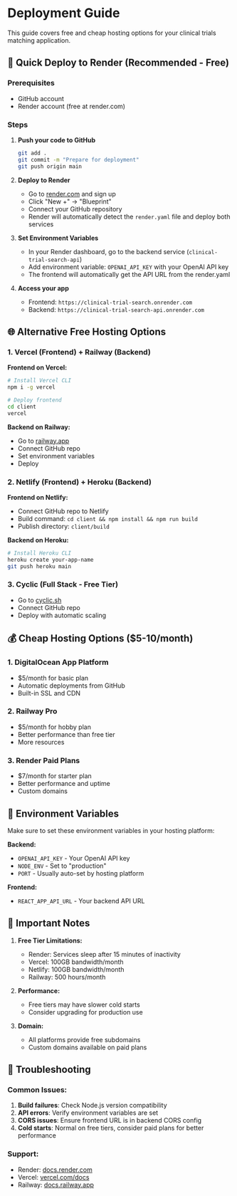 # Deployment Guide

This guide covers free and cheap hosting options for your clinical trials matching application.

## 🚀 Quick Deploy to Render (Recommended - Free)

### Prerequisites
- GitHub account
- Render account (free at render.com)

### Steps

1. **Push your code to GitHub**
   ```bash
   git add .
   git commit -m "Prepare for deployment"
   git push origin main
   ```

2. **Deploy to Render**
   - Go to [render.com](https://render.com) and sign up
   - Click "New +" → "Blueprint"
   - Connect your GitHub repository
   - Render will automatically detect the `render.yaml` file and deploy both services

3. **Set Environment Variables**
   - In your Render dashboard, go to the backend service (`clinical-trial-search-api`)
   - Add environment variable: `OPENAI_API_KEY` with your OpenAI API key
   - The frontend will automatically get the API URL from the render.yaml

4. **Access your app**
   - Frontend: `https://clinical-trial-search.onrender.com`
   - Backend: `https://clinical-trial-search-api.onrender.com`

## 🌐 Alternative Free Hosting Options

### 1. Vercel (Frontend) + Railway (Backend)

**Frontend on Vercel:**
```bash
# Install Vercel CLI
npm i -g vercel

# Deploy frontend
cd client
vercel
```

**Backend on Railway:**
- Go to [railway.app](https://railway.app)
- Connect GitHub repo
- Set environment variables
- Deploy

### 2. Netlify (Frontend) + Heroku (Backend)

**Frontend on Netlify:**
- Connect GitHub repo to Netlify
- Build command: `cd client && npm install && npm run build`
- Publish directory: `client/build`

**Backend on Heroku:**
```bash
# Install Heroku CLI
heroku create your-app-name
git push heroku main
```

### 3. Cyclic (Full Stack - Free Tier)
- Go to [cyclic.sh](https://cyclic.sh)
- Connect GitHub repo
- Deploy with automatic scaling

## 💰 Cheap Hosting Options ($5-10/month)

### 1. DigitalOcean App Platform
- $5/month for basic plan
- Automatic deployments from GitHub
- Built-in SSL and CDN

### 2. Railway Pro
- $5/month for hobby plan
- Better performance than free tier
- More resources

### 3. Render Paid Plans
- $7/month for starter plan
- Better performance and uptime
- Custom domains

## 🔧 Environment Variables

Make sure to set these environment variables in your hosting platform:

**Backend:**
- `OPENAI_API_KEY` - Your OpenAI API key
- `NODE_ENV` - Set to "production"
- `PORT` - Usually auto-set by hosting platform

**Frontend:**
- `REACT_APP_API_URL` - Your backend API URL

## 📝 Important Notes

1. **Free Tier Limitations:**
   - Render: Services sleep after 15 minutes of inactivity
   - Vercel: 100GB bandwidth/month
   - Netlify: 100GB bandwidth/month
   - Railway: 500 hours/month

2. **Performance:**
   - Free tiers may have slower cold starts
   - Consider upgrading for production use

3. **Domain:**
   - All platforms provide free subdomains
   - Custom domains available on paid plans

## 🚨 Troubleshooting

### Common Issues:
1. **Build failures**: Check Node.js version compatibility
2. **API errors**: Verify environment variables are set
3. **CORS issues**: Ensure frontend URL is in backend CORS config
4. **Cold starts**: Normal on free tiers, consider paid plans for better performance

### Support:
- Render: [docs.render.com](https://docs.render.com)
- Vercel: [vercel.com/docs](https://vercel.com/docs)
- Railway: [docs.railway.app](https://docs.railway.app)
